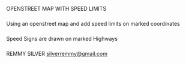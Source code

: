 OPENSTREET MAP WITH SPEED LIMITS
###
Using an openstreet map and add speed limits on marked coordinates
###
Speed Signs are drawn on marked Highways
###
REMMY SILVER <silverremmy@gmail.com>